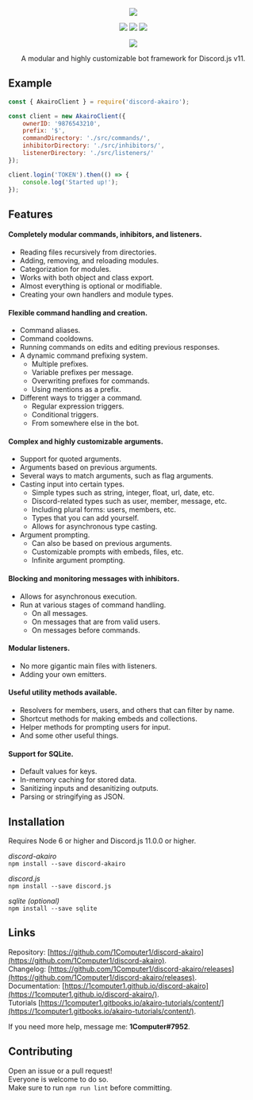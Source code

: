 <p align="center"><a href=https://github.com/1Computer1/discord-akairo><img src="https://a.safe.moe/PwUgW.png"/></a></p><p align="center"><a href=https://www.npmjs.com/package/discord-akairo><img src="https://img.shields.io/npm/v/discord-akairo.svg?maxAge=3600"/></a> <a href=https://david-dm.org/1computer1/discord-akairo><img src="https://david-dm.org/1computer1/discord-akairo.svg"/></a> <a href=https://travis-ci.org/1Computer1/discord-akairo><img src="https://travis-ci.org/1Computer1/discord-akairo.svg?branch=indev"/></a></p><p align="center"><a href=https://nodei.co/npm/discord-akairo><img src="https://nodei.co/npm/discord-akairo.png?downloads=true"/></a></p><p align="center">A modular and highly customizable bot framework for Discord.js v11.</p>

## Example

```js
const { AkairoClient } = require('discord-akairo');

const client = new AkairoClient({
    ownerID: '9876543210',
    prefix: '$',
    commandDirectory: './src/commands/',
    inhibitorDirectory: './src/inhibitors/',
    listenerDirectory: './src/listeners/'
});

client.login('TOKEN').then(() => {
    console.log('Started up!');
});
```

## Features

#### Completely modular commands, inhibitors, and listeners.

  - Reading files recursively from directories.
  - Adding, removing, and reloading modules.
  - Categorization for modules.
  - Works with both object and class export.
  - Almost everything is optional or modifiable.
  - Creating your own handlers and module types.

#### Flexible command handling and creation.

  - Command aliases.
  - Command cooldowns.
  - Running commands on edits and editing previous responses.
  - A dynamic command prefixing system.
    - Multiple prefixes.
    - Variable prefixes per message.
    - Overwriting prefixes for commands.
    - Using mentions as a prefix.
  - Different ways to trigger a command.
    - Regular expression triggers.
    - Conditional triggers.
    - From somewhere else in the bot.

#### Complex and highly customizable arguments.

  - Support for quoted arguments.
  - Arguments based on previous arguments.
  - Several ways to match arguments, such as flag arguments.
  - Casting input into certain types.
    - Simple types such as string, integer, float, url, date, etc.
    - Discord-related types such as user, member, message, etc.
    - Including plural forms: users, members, etc.
    - Types that you can add yourself.
    - Allows for asynchronous type casting.
  - Argument prompting.
    - Can also be based on previous arguments.
    - Customizable prompts with embeds, files, etc.
    - Infinite argument prompting.

#### Blocking and monitoring messages with inhibitors.

  - Allows for asynchronous execution.
  - Run at various stages of command handling.
    - On all messages.
    - On messages that are from valid users.
    - On messages before commands.

#### Modular listeners.

  - No more gigantic main files with listeners.
  - Adding your own emitters.

#### Useful utility methods available.

  - Resolvers for members, users, and others that can filter by name.
  - Shortcut methods for making embeds and collections.
  - Helper methods for prompting users for input.
  - And some other useful things.

#### Support for SQLite.

  - Default values for keys.
  - In-memory caching for stored data.
  - Sanitizing inputs and desanitizing outputs.
  - Parsing or stringifying as JSON.

## Installation

Requires Node 6 or higher and Discord.js 11.0.0 or higher.  

*discord-akairo*  
`npm install --save discord-akairo`

*discord.js*  
`npm install --save discord.js`

*sqlite (optional)*  
`npm install --save sqlite`

## Links

Repository: [https://github.com/1Computer1/discord-akairo](https://github.com/1Computer1/discord-akairo).  
Changelog: [https://github.com/1Computer1/discord-akairo/releases](https://github.com/1Computer1/discord-akairo/releases).  
Documentation: [https://1computer1.github.io/discord-akairo](https://1computer1.github.io/discord-akairo/).  
Tutorials [https://1computer1.gitbooks.io/akairo-tutorials/content/](https://1computer1.gitbooks.io/akairo-tutorials/content/).

If you need more help, message me: **1Computer#7952**.  

## Contributing

Open an issue or a pull request!  
Everyone is welcome to do so.  
Make sure to run `npm run lint` before committing.  
